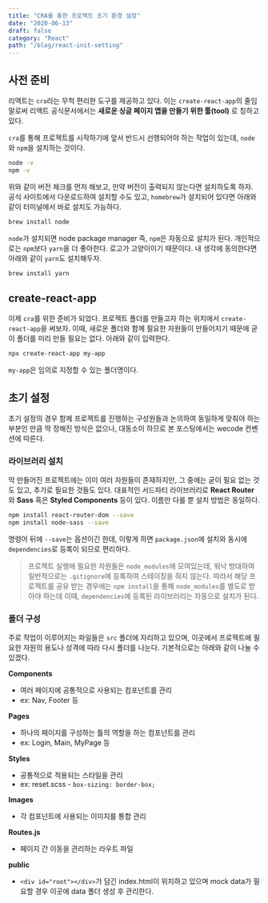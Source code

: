 ```yaml
---
title: "CRA를 통한 프로젝트 초기 환경 설정"
date: "2020-06-13"
draft: false
category: "React"
path: "/blog/react-init-setting"
---
```


## 사전 준비
리액트는 `cra`라는 무척 편리한 도구를 제공하고 있다. 이는 `create-react-app`의 줄임말로써 리액트 공식문서에서는 **새로운 싱글 페이지 앱을 만들기 위한 툴(tool)** 로 칭하고 있다.

`cra`를 통해 프로젝트를 시작하기에 앞서 반드시 선행되어야 하는 작업이 있는데, `node`와 `npm`을 설치하는 것이다.

```bash
node -v
npm -v
```

위와 같이 버전 체크를 먼저 해보고, 만약 버전이 출력되지 않는다면 설치하도록 하자. 공식 사이트에서 다운로드하여 설치할 수도 있고, `homebrew`가 설치되어 있다면 아래와 같이 터미널에서 바로 설치도 가능하다.

```bash
brew install node
```

`node`가 설치되면 node package manager 즉, `npm`은 자동으로 설치가 된다. 개인적으로는 `npm`보다  `yarn`을 더 좋아한다. 로고가 고양이이기 때문이다. 내 생각에 동의한다면 아래와 같이 `yarn`도 설치해두자.

```bash
brew install yarn
```


## create-react-app
이제 `cra`를 위한 준비가 되었다. 프로젝트 폴더를 만들고자 하는 위치에서 `create-react-app`을 써보자. 이때, 새로운 폴더와 함께 필요한 자원들이 만들어지기 때문에 굳이 폴더를 미리 만들 필요는 없다. 아래와 같이 입력한다.

```bash
npx create-react-app my-app
```

`my-app`은 임의로 지정할 수 있는 폴더명이다.


## 초기 설정
초기 설정의 경우 함께 프로젝트를 진행하는 구성원들과 논의하여 동일하게 맞춰야 하는 부분인 만큼 딱 정해진 방식은 없으나, 대동소이 하므로 본 포스팅에서는 wecode 컨벤션에 따른다.

### 라이브러리 설치
막 만들어진 프로젝트에는 이미 여러 자원들이 존재하지만, 그 중에는 굳이 필요 없는 것도 있고, 추가로 필요한 것들도 있다. 대표적인 서드파티 라이브러리로 **React Router** 와 **Sass** 혹은 **Styled Components** 등이 있다. 이름만 다를 뿐 설치 방법은 동일하다.

```bash
npm install react-router-dom --save
npm install node-sass --save
```

명령어 뒤에 `--save`는 옵션이긴 한데, 이렇게 하면 `package.json`에 설치와 동시에 `dependencies`로 등록이 되므로 편리하다.

> 프로젝트 실행에 필요한 자원들은 `node_modules`에 모여있는데, 워낙 방대하여 일반적으로는 `.gitignore`에  등록하여 스테이징을 하지 않는다. 따라서 해당 프로젝트를 공유 받는 경우에는 `npm install`을 통해 `node_modules`를 별도로 받아야 하는데 이때, `dependencies`에 등록된 라이브러리는 자동으로 설치가 된다.

### 폴더 구성
주로 작업이 이루어지는 파일들은 `src` 폴더에 자리하고 있으며, 이곳에서 프로젝트에 필요한 자원의 용도나 성격에 따라 다시 폴더를 나눈다. 기본적으로는 아래와 같이 나눌 수 있겠다.

**Components**
- 여러 페이지에 공통적으로 사용되는 컴포넌트를 관리
- ex: Nav, Footer 등

**Pages**
- 하나의 페이지를 구성하는 틀의 역할을 하는 컴포넌트를 관리
- ex: Login, Main, MyPage 등

**Styles**
- 공통적으로 적용되는 스타일을 관리
- ex: reset.scss - `box-sizing: border-box;`

**Images**
- 각 컴포넌트에 사용되는 이미지를 통합 관리

**Routes.js**
- 페이지 간 이동을 관리하는 라우트 파일

**public**
- `<div id="root"></div>`가 담긴 index.html이 위치하고 있으며 mock data가 필요할 경우 이곳에 data 폴더 생성 후 관리한다.

